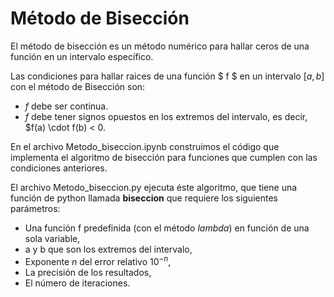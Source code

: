 # Método de Bisección

El método de bisección es un método numérico para hallar ceros de una función en un intervalo específico. 

Las condiciones para hallar raices de una función $ f $ en un intervalo $[a,b]$ con el método de Bisección son:
 
- $f$ debe ser continua.
- $f$ debe tener signos opuestos en los extremos del intervalo, es decir, $f(a) \cdot f(b) < 0.

En el archivo Metodo_biseccion.ipynb construimos el código que implementa el algoritmo de bisección para funciones que cumplen con las condiciones anteriores. 

El archivo Metodo_biseccion.py ejecuta éste algoritmo, que tiene una función de python llamada **biseccion** que requiere los siguientes parámetros:

- Una función f predefinida (con el método *lambda*) en función de una sola variable,
- a y b que son los extremos del intervalo,
- Exponente $n$ del error relativo $10^{-n}$,
- La precisión de los resultados,
- El número de iteraciones.

